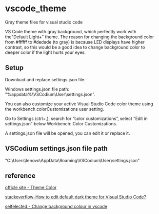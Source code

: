 # vscode_theme

Gray theme files for visual studio code

VS Code theme with gray background, which perfectly work with the"Default Light+" theme.
The reason for changing the background color from #ffffff to #dedede (to gray) is because LED displays have higher contrast, so this would be a good idea to change background color to deeper color if the light hurts your eyes.

## Setup

Download and replace settings.json file.

Windows settings.json file path: "%appdata%\VSCodium\User\settings.json".


You can also customize your active Visual Studio Code color theme using the workbench.colorCustomizations user setting.

Go to Settings (ctrl+,), search for “color customizations”, select “Edit in settings.json” below Workbench: Color Customizations.

A settings.json file will be opened, you can edit it or replace it.

## VSCodium settings.json file path 

"C:\Users\lenovo\AppData\Roaming\VSCodium\User\settings.json"

## reference

[officle site - Theme Color](https://code.visualstudio.com/api/references/theme-color)

[stackoverflow-How to edit default dark theme for Visual Studio Code?](https://stackoverflow.com/questions/35165362/how-to-edit-default-dark-theme-for-visual-studio-code)

[selfelected - Change background colour in vscode](https://www.selfelected.com/change-background-colour-in-vscode/)
